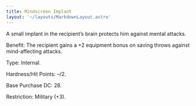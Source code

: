 ```yaml
---
title: Mindscreen Implant
layout: '~/layouts/MarkdownLayout.astro'
---
```

A small implant in the recipient’s brain protects him against mental attacks.

Benefit: The recipient gains a +2 equipment bonus on saving throws against
mind-affecting attacks.

Type: Internal.

Hardness/Hit Points: –/2.

Base Purchase DC: 28.

Restriction: Military (+3).

